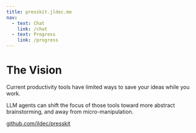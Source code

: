 ```yaml
---
title: presskit.jldec.me
nav:
  - text: Chat
    link: /chat
  - text: Progress
    link: /progress
---
```

# The Vision

Current productivity tools have limited ways to save your ideas while you work.

LLM agents can shift the focus of those tools toward more abstract brainstorming, and away from micro-manipulation.

[github.com/jldec/presskit](https://github.com/jldec/presskit)
